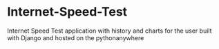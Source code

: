 # Internet-Speed-Test
Internet Speed Test application with history and charts for the user built with Django and hosted on the pythonanywhere
